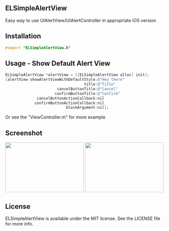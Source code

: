 ## ELSimpleAlertView
Easy way to use UIAlertView/UIAlertController in appropriate iOS version

## Installation
```Objective-C
#import "ELSimpleAlertView.h"
```

## Usage - Show Default Alert View
```Objective-C
ELSimpleAlertView *alertView = [[ELSimpleAlertView alloc] init];
[alertView showAlertViewWithDefaultStyle:@"Hey there"
                                   title:@"Title"
                       cancelButtonTitle:@"Cancel"
                      confirmButtonTitle:@"Confirm"
              cancelButtonActionCallback:nil
             confirmButtonActionCallback:nil
                           blockArgument:nil];
```

Or see the "ViewController.m" for more example


## Screenshot
<img src="https://cloud.githubusercontent.com/assets/1875330/10304665/1f253256-6c4e-11e5-9555-5bbb1e275dd4.png" width="250" height="159" />
<img src="https://cloud.githubusercontent.com/assets/1875330/10304666/1f26835e-6c4e-11e5-8815-838c5f07e049.png" width="250" height="159" />


## License
ELSimpleAlertView is available under the MIT license. See the LICENSE file for more info.
